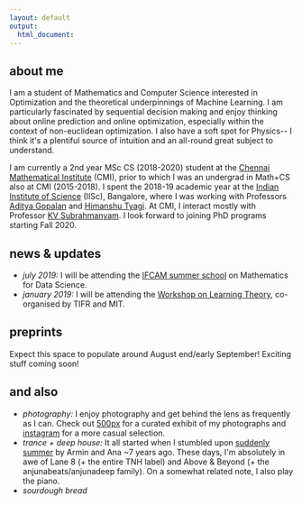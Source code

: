 ```yaml
---
layout: default
output: 
  html_document:
---
```


<!--<p> <img src="https://mitrodov.github.io/content/profile.jpg" width="100%" height="100%"> </p>-->


## about me

I am a student of Mathematics and Computer Science interested in Optimization and the theoretical underpinnings of Machine Learning. I am particularly fascinated by sequential decision making and enjoy thinking about online prediction and online optimization, especially within the context of non-euclidean optimization. I also have a soft spot for Physics-- I think it's a plentiful source of intuition and an all-round great subject to understand. 

I am currently a 2nd year MSc CS (2018-2020) student at the <a href="https://www.cmi.ac.in" target="_blank">Chennai Mathematical Institute</a> (CMI), prior to which I was an undergrad in Math+CS also at CMI (2015-2018). I spent the 2018-19 academic year at the <a href="https://www.iisc.ac.in" target="_blank">Indian Institute of Science</a> (IISc), Bangalore, where I was working with Professors <a href="https://ece.iisc.ac.in/~aditya/index.html" target="_blank">Aditya Gopalan</a> and <a href="https://ece.iisc.ac.in/~htyagi/" target="_blank">Himanshu Tyagi</a>. At CMI, I interact mostly with Professor <a href="https://www.cmi.ac.in/~kv/" target="_blank">KV Subrahmanyam</a>. I look forward to joining PhD programs starting Fall 2020.





## news & updates

* <em>july 2019:</em> I will be attending the <a href="http://math.iisc.ac.in/~ifcam/Summer_School2019.htm" target="_blank">IFCAM summer school</a> on Mathematics for Data Science.
* <em>january 2019:</em> I will be attending the <a href="http://workshop.tcs.tifr.res.in" target="_blank">Workshop on Learning Theory</a>, co-organised by TIFR and MIT. 

## preprints
Expect this space to populate around August end/early September! Exciting stuff coming soon!




## and also

* <em>photography:</em> I enjoy photography and get behind the lens as frequently as I can. Check out <a href="https://500px.com/sid_mit" target="_blank">500px</a> for a curated exhibit of my photographs and <a href="https://www.instagram.com/sid_mit/" target="_blank">instagram</a> for a more casual selection.
* <em>trance + deep house:</em> It all started when I stumbled upon <a href="https://www.youtube.com/watch?v=Aqx25hfTZeg" target="_blank">suddenly summer</a> by Armin and Ana ~7 years ago. These days, I'm absolutely in awe of Lane 8 (+ the entire TNH label) and Above & Beyond (+ the anjunabeats/anjunadeep family). On a somewhat related note, I also play the piano.
* <em>sourdough bread</em>

